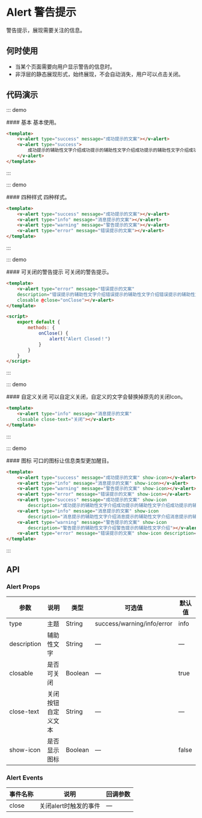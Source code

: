 <script>
    export default {
        methods: {
            onClose() {
                alert("Alert Closed！")
            }
        }
    }
</script>
<style>
    .demo-box.demo-alert .el-alert {
        margin: 20px 0 0;
    }

    .demo-box.demo-alert .el-alert:first-child {
        margin: 0;
    }
</style>

# Alert 警告提示

警告提示，展现需要关注的信息。

## 何时使用

- 当某个页面需要向用户显示警告的信息时。
- 非浮层的静态展现形式，始终展现，不会自动消失，用户可以点击关闭。

## 代码演示

::: demo
<summary>
  #### 基本
  基本使用。
</summary>

```html
<template>
    <v-alert type="success" message="成功提示的文案"></v-alert>
    <v-alert type="success">
        成功提示的辅助性文字介绍成功提示的辅助性文字介绍成功提示的辅助性文字介绍成功提示的辅助性文字介绍
    </v-alert>
</template>
```
:::

::: demo
<summary>
  #### 四种样式
  四种样式。
</summary>

```html
<template>
    <v-alert type="success" message="成功提示的文案"></v-alert>
    <v-alert type="info" message="消息提示的文案"></v-alert>
    <v-alert type="warning" message="警告提示的文案"></v-alert>
    <v-alert type="error" message="错误提示的文案"></v-alert>
</template>
```
:::

::: demo
<summary>
  #### 可关闭的警告提示
  可关闭的警告提示。
</summary>

```html
<template>
    <v-alert type="error" message="错误提示的文案"
    description="错误提示的辅助性文字介绍错误提示的辅助性文字介绍错误提示的辅助性文字介绍错误提示的辅助性文字介绍错误提示的辅助性文字介绍错误提示的辅助性文字介绍"
    closable @close="onClose"></v-alert>
</template>

<script>
    export default {
        methods: {
            onClose() {
                alert("Alert Closed！")
            }
        }
    }
</script>
```
:::

::: demo
<summary>
  #### 自定义关闭
  可以自定义关闭，自定义的文字会替换掉原先的关闭Icon。
</summary>

```html
<template>
    <v-alert type="info" message="消息提示的文案"
    closable close-text="关闭"></v-alert>
</template>
```
:::

::: demo
<summary>
  #### 图标
  可口的图标让信息类型更加醒目。
</summary>

```html
<template>
    <v-alert type="success" message="成功提示的文案" show-icon></v-alert>
    <v-alert type="info" message="消息提示的文案" show-icon></v-alert>
    <v-alert type="warning" message="警告提示的文案" show-icon></v-alert>
    <v-alert type="error" message="错误提示的文案" show-icon></v-alert>
    <v-alert type="success" message="成功提示的文案" show-icon
        description="成功提示的辅助性文字介绍成功提示的辅助性文字介绍成功提示的辅助性文字介绍成功提示的辅助性文字介绍"></v-alert>
    <v-alert type="info" message="消息提示的文案" show-icon
        description="消息提示的辅助性文字介绍消息提示的辅助性文字介绍消息提示的辅助性文字介绍"></v-alert>
    <v-alert type="warning" message="警告提示的文案" show-icon
        description="警告提示的辅助性文字介绍警告提示的辅助性文字介绍"></v-alert>
    <v-alert type="error" message="错误提示的文案" show-icon description="错误错误提示的辅助性文字介绍错误提示的辅助性文字介绍错误提示的辅助性文字介绍"></v-alert>
</template>
```
:::

## API

### Alert Props
| 参数      | 说明          | 类型      | 可选值                           | 默认值  |
|---------- |-------------- |---------- |--------------------------------  |-------- |
| type | 主题 | String | success/warning/info/error | info |
| description | 辅助性文字 | String | — | — |
| closable | 是否可关闭 | Boolean | — | true |
| close-text | 关闭按钮自定义文本 | String | — | — |
| show-icon | 是否显示图标 | Boolean | — | false |

### Alert Events
| 事件名称 | 说明 | 回调参数 |
|---------- |-------- |---------- |
| close | 关闭alert时触发的事件 | — |
